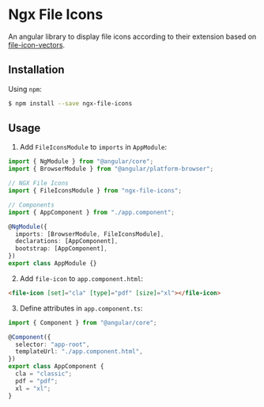 # Ngx File Icons

An angular library to display file icons according to their extension based on [file-icon-vectors](https://github.com/dmhendricks/file-icon-vectors/).

## Installation

Using `npm`:

```sh
$ npm install --save ngx-file-icons
```

## Usage

1. Add `FileIconsModule` to `imports` in `AppModule`:

```ts
import { NgModule } from "@angular/core";
import { BrowserModule } from "@angular/platform-browser";

// NGX File Icons
import { FileIconsModule } from "ngx-file-icons";

// Components
import { AppComponent } from "./app.component";

@NgModule({
  imports: [BrowserModule, FileIconsModule],
  declarations: [AppComponent],
  bootstrap: [AppComponent],
})
export class AppModule {}
```

2. Add `file-icon` to `app.component.html`:

```html
<file-icon [set]="cla" [type]="pdf" [size]="xl"></file-icon>
```

3. Define attributes in `app.component.ts`:

```ts
import { Component } from "@angular/core";

@Component({
  selector: "app-root",
  templateUrl: "./app.component.html",
})
export class AppComponent {
  cla = "classic";
  pdf = "pdf";
  xl = "xl";
}
```
